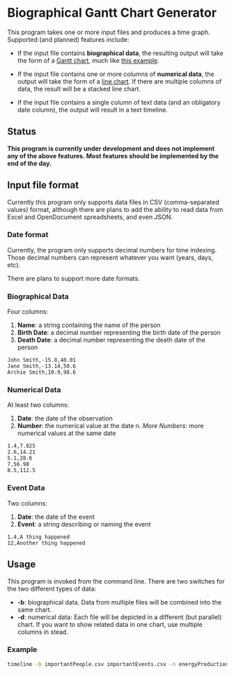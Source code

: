 # Biographical Gantt Chart Generator

This program takes one or more input files and produces a time graph. Supported (and planned) features include:

* If the input file contains **biographical data**, the resulting output will take the form of a [Gantt chart](https://en.wikipedia.org/wiki/Gantt_chart), much like [this example](https://en.wikipedia.org/wiki/A_Chart_of_Biography).

* If the input file contains one or more columns of **numerical data**, the output will take the form of a [line chart](https://en.wikipedia.org/wiki/Line_chart). If there are multiple columns of data, the result will be a stacked line chart.

* If the input file contains a single column of text data (and an obligatory date column), the output will result in a text timeline.

## Status

**This program is currently under development and does not implement any of the above features. Most features should be implemented by the end of the day.**

## Input file format

Currently this program only supports data files in CSV (comma-separated values) format, although there are plans to add the ability to read data from Excel and OpenDocument spreadsheets, and even JSON.

### Date format

Currently, the program only supports decimal numbers for time indexing. Those decimal numbers can represent whatever you want (years, days, etc).

There are plans to support more date formats.

### Biographical Data

Four columns:

1. **Name**: a string containing the name of the person
2. **Birth Date**: a decimal number representing the birth date of the person
3. **Death Date**: a decimal number representing the death date of the person

```
John Smith,-15.8,40.01
Jane Smith,-13.14,50.6
Archie Smith,10.9,98.6
```

### Numerical Data

At least two columns:

1. **Date**: the date of the observation
2. **Number**: the numerical value at the date
n. *More Numbers*: more numerical values at the same date

```
1.4,7.825
2.6,14.21
5.1,28.6
7,56.98
8.5,112.5
```

### Event Data

Two columns:

1. **Date**: the date of the event
2. **Event**: a string describing or naming the event

```
1.4,A thing happened
12,Another thing happened
```

## Usage

This program is invoked from the command line. There are two switches for the two different types of data:

* **-b**: biographical data. Data from multiple files will be combined into the same chart.
* **-d**: numerical data: Each file will be depicted in a different (but parallel) chart. If you want to show related data in one chart, use multiple columns in stead.

### Example

```bash
timeline -b importantPeople.csv importantEvents.csv -n energyProduction.csv population.csv -e events.csv
```